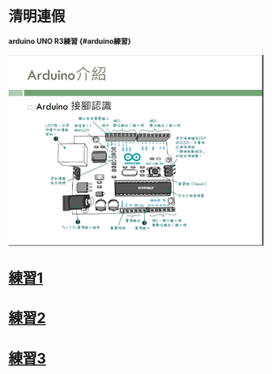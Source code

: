 # 清明連假

#### arduino UNO R3練習 {#arduino練習}

![](/assets/5.png)

# [練習1](https://www.youtube.com/watch?v=QqQXAyj74xc)

# [練習2](https://www.youtube.com/watch?v=Wb8W63FOoro)

# [練習3](https://www.youtube.com/watch?v=NwWbz7tk1ag)



